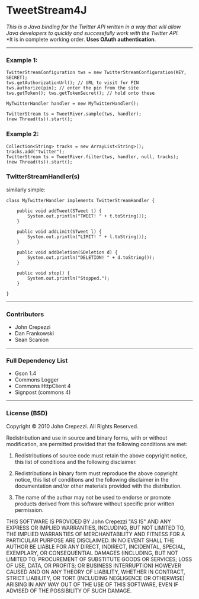 # TweetStream4J

*This is a Java binding for the Twitter API written in a way that will allow Java developers to quickly and successfully work with the Twitter API.*  
*It is in complete working order.  __Uses OAuth authentication__.

---

### Example 1:

    TwitterStreamConfiguration tws = new TwitterStreamConfiguration(KEY, SECRET);
    tws.getAuthorizationUrl(); // URL to visit for PIN
    tws.authorize(pin); // enter the pin from the site
    tws.getToken(); tws.getTokenSecret(); // hold onto these

    MyTwitterHandler handler = new MyTwitterHandler();    

    TwitterStream ts = TweetRiver.sample(tws, handler);
    (new Thread(ts)).start();

### Example 2:

    Collection<String> tracks = new ArrayList<String>();
    tracks.add("twitter");
    TwitterStream ts = TweetRiver.filter(tws, handler, null, tracks);
    (new Thread(ts)).start();

### TwitterStreamHandler(s)

similarly simple:

    class MyTwitterHandler implements TwitterStreamHandler {

        public void addTweet(STweet t) {
            System.out.println("TWEET! " + t.toString());
        }

        public void addLimit(STweet l) {
            System.out.println("LIMIT! " + l.toString());
        }

        public void addDeletion(SDeletion d) {
            System.out.println("DELETION! " + d.toString());
        }
        
        public void stop() {
            System.out.println("Stopped.");
        }

    }

---

### Contributors

* John Crepezzi
* Dan Frankowski
* Sean Scanion

---

### Full Dependency List

* Gson 1.4
* Commons Logger
* Commons HttpClient 4
* Signpost (commons 4)


---

### License (BSD)

Copyright © 2010 John Crepezzi. All Rights Reserved.

Redistribution and use in source and binary forms, with or without modification, are permitted provided that the following conditions are met:

1. Redistributions of source code must retain the above copyright notice, this list of conditions and the following disclaimer.

2. Redistributions in binary form must reproduce the above copyright notice, this list of conditions and the following disclaimer in the documentation and/or other materials provided with the distribution.

3. The name of the author may not be used to endorse or promote products derived from this software without specific prior written permission.

THIS SOFTWARE IS PROVIDED BY John Crepezzi "AS IS" AND ANY EXPRESS OR IMPLIED WARRANTIES, INCLUDING, BUT NOT LIMITED TO, THE IMPLIED WARRANTIES OF MERCHANTABILITY AND FITNESS FOR A PARTICULAR PURPOSE ARE DISCLAIMED. IN NO EVENT SHALL THE AUTHOR BE LIABLE FOR ANY DIRECT, INDIRECT, INCIDENTAL, SPECIAL, EXEMPLARY, OR CONSEQUENTIAL DAMAGES (INCLUDING, BUT NOT LIMITED TO, PROCUREMENT OF SUBSTITUTE GOODS OR SERVICES; LOSS OF USE, DATA, OR PROFITS; OR BUSINESS INTERRUPTION) HOWEVER CAUSED AND ON ANY THEORY OF LIABILITY, WHETHER IN CONTRACT, STRICT LIABILITY, OR TORT (INCLUDING NEGLIGENCE OR OTHERWISE) ARISING IN ANY WAY OUT OF THE USE OF THIS SOFTWARE, EVEN IF ADVISED OF THE POSSIBILITY OF SUCH DAMAGE.